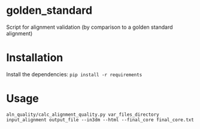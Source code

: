 # golden_standard
Script for alignment validation (by comparison to a golden standard alignment)

# Installation
Install the dependencies:
`pip install -r requirements`

# Usage
`aln_quality/calc_alignment_quality.py var_files_directory input_alignment output_file --in3dm --html --final_core final_core.txt`

